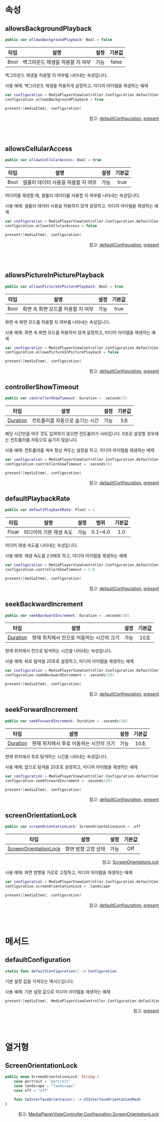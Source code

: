 # 속성

## allowsBackgroundPlayback
```swift
public var allowsBackgroundPlayback: Bool = false
```
|타입|설명|설정|기본값|
|:--:|--|:--:|:--:|
|Bool|백그라운드 재생을 허용할 지 여부|가능|false|

백그라운드 재생을 허용할 지 여부를 나타내는 속성입니다. 

사용 예제: 백그라운드 재생을 허용하게 설정하고, 미디어 아이템을 재생하는 예제
```swift
var configuration = MediaPlayerViewController.Configuration.defaultConfiguration()
configuration.allowsBackgroundPlayback = true

present([mediaItem], configuration)
```
<div align="right">
참고: <a href="#defaultconfiguration">defaultConfiguration</a>, 
<a href="../../class/uiviewcontroller/details.md#presentmediaitemsstartindexconfiguration">present</a>
</div>

<br><br>
## allowsCellularAccess
```swift
public var allowsCellularAccess: Bool = true
```
|타입|설명|설정|기본값|
|:--:|--|:--:|:--:|
|Bool|셀룰러 데이터 사용을 허용할 지 여부|가능|true|

미디어를 재생할 때, 셀룰러 데이터를 사용할 지 여부를 나타내는 속성입니다.

사용 예제: 셀룰러 데이터 사용을 허용하지 않게 설정하고, 미디어 아이템을 재생하는 예제
```swift
var configuration = MediaPlayerViewController.Configuration.defaultConfiguration()
configuration.allowsCellularAccess = false

present([mediaItem], configuration)
```
<div align="right">
참고: <a href="#defaultconfiguration">defaultConfiguration</a>, 
<a href="../../class/uiviewcontroller/details.md#presentmediaitemsstartindexconfiguration">present</a>
</div>

<br><br>
## allowsPictureInPicturePlayback
```swift
public var allowsPictureInPicturePlayback: Bool = true
```

|타입|설명|설정|기본값|
|:--:|--|:--:|:--:|
|Bool|화면 속 화면 모드를 허용할 지 여부|가능|true|

화면 속 화면 모드를 허용할 지 여부를 나타내는 속성입니다.

사용 예제: 화면 속 화면 모드를 허용하지 않게 설정하고, 미디어 아이템을 재생하는 예제
```swift
var configuration = MediaPlayerViewController.Configuration.defaultConfiguration()
configuration.allowsPictureInPicturePlayback = false

present([mediaItem], configuration)
```
<div align="right">
참고: <a href="#defaultconfiguration">defaultConfiguration</a>, 
<a href="../../class/uiviewcontroller/details.md#presentmediaitemsstartindexconfiguration">present</a>
</div>

## controllerShowTimeout
```swift
public var controllerShowTimeout: Duration = .seconds(5)
```
| 타입 | 설명 | 설정 | 기본값 |
|:----:|---|:---:|:---:|
|[Duration](../../struct/duration/home.md)|컨트롤러를 자동으로 숨기는 시간| 가능 | 5초 |

해당 시간만큼 아무 것도 입력하지 않으면 컨트롤러가 사라집니다. 0초로 설정할 경우에는 컨트롤러를 자동으로 숨기지 않습니다.

사용 예제: 컨트롤러를 계속 항상 켜두는 설정을 하고, 미디어 아이템을 재생하는 예제
```swift
var configuration = MediaPlayerViewController.Configuration.defaultConfiguration()
configuration.controllerShowTimeout = .seconds(0)

present([mediaItem], configuration)
```
<div align="right">
참고: <a href="#defaultconfiguration">defaultConfiguration</a>, 
<a href="../../class/uiviewcontroller/details.md#presentmediaitemsstartindexconfiguration">present</a>
</div>

## defaultPlaybackRate
```swift
public var defaultPlaybackRate: Float = 1
```
|타입|설명|설정|범위|기본값|
|:--:|--|:--:|:--:|:--:|
|Float|미디어의 기본 재생 속도|가능|0.1~4.0|1.0|

미디어 재생 속도를 나타내는 속성입니다.

사용 예제: 재생 속도를 2.0배로 하고, 미디어 아이템을 재생하는 예제
```swift
var configuration = MediaPlayerViewController.Configuration.defaultConfiguration()
configuration.controllerShowTimeout = 2.0

present([mediaItem], configuration)
```
<div align="right">
참고: <a href="#defaultconfiguration">defaultConfiguration</a>, 
<a href="../../class/uiviewcontroller/details.md#presentmediaitemsstartindexconfiguration">present</a>
</div>

## seekBackwardIncrement
```swift
public var seekBackwardIncrement: Duration = .seconds(10)
```
| 타입 | 설명 | 설정 | 기본값 |
|:----:|---|:---:|:---:|
|[Duration](../../struct/duration/home.md)|현재 위치에서 전으로 이동하는 시간의 크기|가능|10초|

현재 위치에서 전으로 탐색하는 시간을 나타내는 속성입니다.

사용 예제: 뒤로 탐색을 20초로 설정하고, 미디어 아이템을 재생하는 예제
```swift
var configuration = MediaPlayerViewController.Configuration.defaultConfiguration()
configuration.seekBackwardIncrement = .seconds(20)

present([mediaItem], configuration)
```
<div align="right">
참고: <a href="#defaultconfiguration">defaultConfiguration</a>, 
<a href="../../class/uiviewcontroller/details.md#presentmediaitemsstartindexconfiguration">present</a>
</div>

## seekForwardIncrement
```swift
public var seekForwardIncrement: Duration = .seconds(10)
```
| 타입 | 설명 | 설정 | 기본값 |
|:----:|---|:---:|:---:|
|[Duration](../../struct/duration/home.md)|현재 위치에서 후로 이동하는 시간의 크기|가능|10초|

현재 위치에서 후로 탐색하는 시간을 나타내는 속성입니다.

사용 예제: 앞으로 탐색을 20초로 설정하고, 미디어 아이템을 재생하는 예제
```swift
var configuration = MediaPlayerViewController.Configuration.defaultConfiguration()
configuration.seekForwardIncrement = .seconds(20)

present([mediaItem], configuration)
```
<div align="right">
참고: <a href="#defaultconfiguration">defaultConfiguration</a>, 
<a href="../../class/uiviewcontroller/details.md#presentmediaitemsstartindexconfiguration">present</a>
</div>

## screenOrientationLock
```swift
public var screenOrientationLock: ScreenOrientationLock = .off
```
|타입|설명|설정|기본값|
|:--:|--|:--:|:--:|
|[ScreenOrientationLock](#screenorientationlock-1)|화면 방향 고정 상태|가능|Off|
<div align="right">
참고: <a href="#screenorientationlock-1">ScreenOrientationLock</a>
</div>

사용 예제: 화면 방향을 가로로 고정하고, 미디어 아이템을 재생하는 예제
```swift
var configuration = MediaPlayerViewController.Configuration.defaultConfiguration()
configuration.screenOrientationLock = .landscape

present([mediaItem], configuration)
```
<div align="right">
참고: <a href="#defaultconfiguration">defaultConfiguration</a>, 
<a href="../../class/uiviewcontroller/details.md#presentmediaitemsstartindexconfiguration">present</a>
</div>

<br><br>
# 메서드

## defaultConfiguration
```swift
static func defaultConfiguration() -> Configuration
```

기본 설정 값을 가져오는 메서드입니다.

사용 예제: 기본 설정 값으로 미디어 아이템을 재생하는 예제
```swift
present([mediaItem], MediaPlayerViewController.Configuration.defaultConfiguration())
```
<div align="right">
참고: <a href="../../class/uiviewcontroller/details.md#presentmediaitemsstartindexconfiguration">present</a>
</div>

<br><br>
# 열거형

## ScreenOrientationLock
```swift
public enum ScreenOrientationLock: String {
    case portrait = "portrait"
    case landscape = "landscape"
    case off = "off"

    func toInterfaceOrientaion() -> UIInterfaceOrientationMask
}
```
<div align="right">
참고: <a href="../../enum/media-player-view-controller-configuration-screen-orientation-lock/home.md">MediaPlayerViewController.Configuration.ScreenOrientationLock</a>
</diuv>
